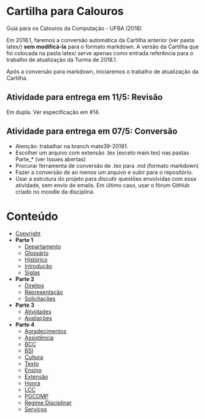 # Cartilha para Calouros 

Guia para os Calouros da Computação - UFBA (2018)

Em 2018.1, faremos a conversão automática da Cartilha anterior (ver pasta latex/) **sem modificá-la**
para o formato markdown.
A versão da Cartilha que foi colocada na pasta latex/ serve apenas como entrada referência para o trabalho de atualização da Turma de 2018.1.

Após a conversão para markdown, iniciaremos o trabalho de atualização da Cartilha.

## Atividade para entrega em 11/5: Revisão
Em dupla.
Ver especificação em #14.


## Atividade para entrega em 07/5: Conversão

- Atenção: trabalhar na branch mate39-20181.
- Escolher um arquivo com extensão .tex (exceto main.tex) nas pastas Parte_* (ver Issues abertas)
- Procurar ferramenta de conversão de .tex para .md (formato markdown)
- Fazer a conversão de ao menos um arquivo e subir para o repositório.
- Usar a estrutura do projeto para discutir questões envolvidas com essa atividade, sem envio de emails.
Em último caso, usar o fórum GitHub criado no moodle da disciplina. 


# Conteúdo

* [Copyright](link://copyright)
* **Parte 1**
    * [Departamento](link://markdown/departamento)
    * [Glossário](link://markdown/glossario)
    * [Histórico](link://markdown/historico)
    * [Introdução](link://markdown/introducao)
    * [Siglas](link://markdown/siglas)
* **Parte 2**
    * [Direitos](link://markdown/direitos)
    * [Representação](link://markdown/representacao)
    * [Solicitações](link://markdown/solicitacoes)
* **Parte 3**
    * [Atividades](link://markdown/atividades)
    * [Avaliações](link://markdown/avaliações)
* **Parte 4**
    * [Agradecimentos](link://markdown/agradecimentos)
    * [Assistência](link://markdown/assistencia)
    * [BCC](link://markdown/bcc)
    * [BSI](link://markdown/bsi)
    * [Cultura](link://markdown/cultura)
    * [Texto](link://markdown/curriculum)
    * [Ensino](link://markdown/ensino)
    * [Extensão](link://markdown/extensao)
    * [Honra](link://markdown/honra)
    * [LCC](link://markdown/lcc)
    * [PGCOMP](link://markdown/pgcomp)
    * [Regime Disciplinar](link://markdown/regdisciplinar)
    * [Serviços](link://markdown/servicos)


